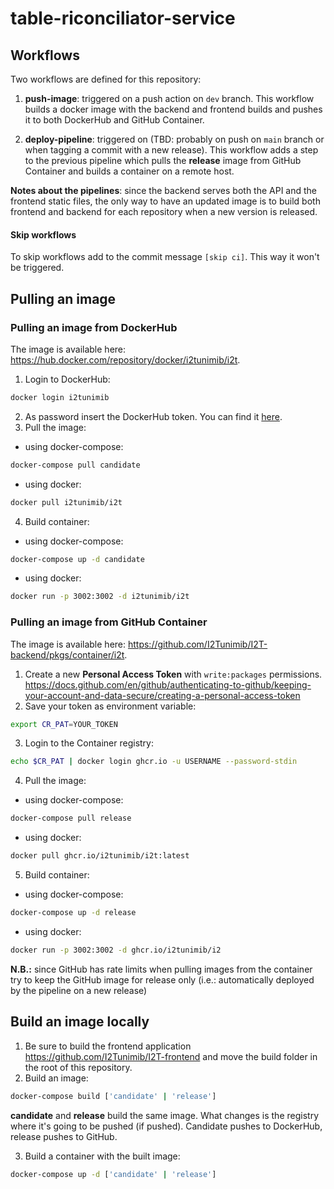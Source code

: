 # table-riconciliator-service

## Workflows
Two workflows are defined for this repository:

1. **push-image**: triggered on a push action on `dev` branch. This workflow builds a docker image with the backend and frontend builds and pushes it to both DockerHub and GitHub Container.

2. **deploy-pipeline**: triggered on (TBD: probably on push on `main` branch or when tagging a commit with a new release). This workflow adds a step to the previous pipeline which pulls the **release** image from GitHub Container and builds a container on a remote host.

**Notes about the pipelines**: since the backend serves both the API and the frontend static files, the only way to have an updated image is to build both frontend and backend for each repository when a new version is released.

#### Skip workflows
To skip workflows add to the commit message `[skip ci]`. This way it won't be triggered.

## Pulling an image

### Pulling an image from DockerHub
The image is available here: https://hub.docker.com/repository/docker/i2tunimib/i2t.

1. Login to DockerHub:
```bash
docker login i2tunimib
```
2. As password insert the DockerHub token. You can find it [here](https://drive.google.com/file/d/1i5OQcZP-MeiwKtVomkBrBoqmOD2Q6ETX/view?usp=sharing).
3. Pull the image:

- using docker-compose:
```bash
docker-compose pull candidate
```
- using docker:
```bash
docker pull i2tunimib/i2t
```
4. Build container:

- using docker-compose:
```bash
docker-compose up -d candidate
```

- using docker:
```bash
docker run -p 3002:3002 -d i2tunimib/i2t
```


### Pulling an image from GitHub Container
The image is available here: https://github.com/I2Tunimib/I2T-backend/pkgs/container/i2t.

1. Create a new **Personal Access Token** with `write:packages` permissions. https://docs.github.com/en/github/authenticating-to-github/keeping-your-account-and-data-secure/creating-a-personal-access-token
2. Save your token as environment variable:
```bash
export CR_PAT=YOUR_TOKEN
```
3. Login to the Container registry:
```bash
echo $CR_PAT | docker login ghcr.io -u USERNAME --password-stdin
```
4. Pull the image:

- using docker-compose:
```bash
docker-compose pull release
```
- using docker:
```bash
docker pull ghcr.io/i2tunimib/i2t:latest
```
5. Build container:
- using docker-compose:
```bash
docker-compose up -d release
```
- using docker:
```bash
docker run -p 3002:3002 -d ghcr.io/i2tunimib/i2
```

**N.B.:** since GitHub has rate limits when pulling images from the container try to keep the GitHub image for release only (i.e.: automatically deployed by the pipeline on a new release)

## Build an image locally

1. Be sure to build the frontend application https://github.com/I2Tunimib/I2T-frontend and move the build folder in the root of this repository.
2. Build an image:
```bash
docker-compose build ['candidate' | 'release']
``` 
**candidate** and **release** build the same image. What changes is the registry where it's going to be pushed (if pushed). Candidate pushes to DockerHub, release pushes to GitHub.

3. Build a container with the built image:
```bash
docker-compose up -d ['candidate' | 'release']
```
